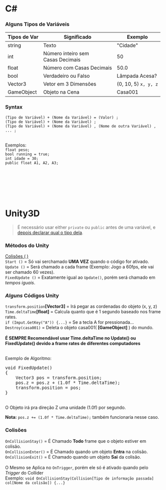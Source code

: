 # C#
### Alguns Tipos de Variáveis

Tipos de Var | Significado | Exemplo
------------ | ----------- | --------
string | Texto | "Cidade"
int | Número inteiro sem<br> Casas Decimais | 50
float | Número com Casas Decimais | 50.0
bool | Verdadeiro ou Falso | Lâmpada Acesa?
Vector3 | Vetor em 3 Dimensões | (0, 10, 5) `x, y, z`
GameObject | Objeto na Cena | Casa001

### Syntax

`(Tipo de Variável) + (Nome da Variável) = (Valor) ;`<br>
`(Tipo de Variável) + (Nome da Variável) ;`<br>
`(Tipo de Variável) + (Nome da Variável) , (Nome de outra Variável) , ... ;` <br><br>

Exemplos: <br>`float peso;` <br>`bool running = true;`<br> `int idade = 30;`<br> `public float A1, A2, A3;`<br><br>
<!-- protected + var = só pode ser acessada pelo própio algoritmo. --> 

<br><br><br><br>

# Unity3D

> É necessário usar either `private` ou `public` antes de uma variável, e [depois declarar qual o tipo dela](https://github.com/JoaoSodre/GameDev/blob/master/Unity3D/C%23%20e%20Unity%20(C%C3%B3digos).md#alguns-tipos-de-vari%C3%A1veis).

### Métodos do Unity

[Colisões ( )](https://github.com/JoaoSodre/GameDev/blob/master/Unity3D/Unity-Memo.md#colis%C3%B5es)<br>
`Start ()` = Só vai serchamado **UMA VEZ** quando o código for ativado.<br>
`Update ()` = Será chamado a cada frame (Exemplo: Jogo a 60fps, ele vai ser chamado 60 vezes).<br>
`FixedUpdate ()` = Exatamente igual ao `Update()`, porém será chamado em *_tempos iguais_*.

### _Alguns_ Códigos Unity

`transform.position`**[Vector3]** = Irá pegar as cordenadas do objeto (x, y, z)<br>
`Time.deltaTime`**[float]** = Calcula quanto que é 1 segundo baseado nos frame rates.<br>
`if (Imput.GetKey("A")) {...}` = Se a tecla A for pressionada...<br>
`Destroy(casa001)` = Deleta o objeto casa001( **[GameObject]** ) do mundo.<br><br>
**É SEMPRE Recomendável usar Time.deltaTime no Update() ou FixedUpdate() devido a frame rates de diferentes computadores**<br><br>

Exemplo de Algoritmo:
<pre>
void FixedUpdate()
{
    Vector3 pos = transform.position;
    pos.z = pos.z + (1.0f * Time.deltaTime);
    transform.position = pos;      
}
</pre>
<br>
O Objeto irá pra direção Z uma unidade (1.0f) por segundo.<br>

**Nota:** `pos.z += (1.0f * Time.deltaTime);` também funcionaria nesse caso.

### Colisões
`OnCollisionStay()` = É Chamado **Todo** frame que o objeto estiver em colisão.<br>
`OnCollisionEnter()` = É Chamado quando um objeto **Entra** na colisão. <br>
`OnCollisionExit()` = É Chamado quando um objeto **Sai** da colisão. <br><br>
O Mesmo se Aplica no `OnTrigger`, porém ele só é ativado quando pelo _Trigger_ do Collider<br>
Exemplo: `void OnCollisionStay(Collision[Tipo de informação passada] col[Nome da colisão]) {...}`

